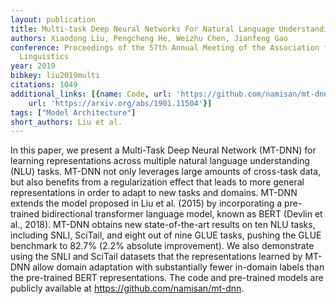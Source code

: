 ```yaml
---
layout: publication
title: Multi-task Deep Neural Networks For Natural Language Understanding
authors: Xiaodong Liu, Pengcheng He, Weizhu Chen, Jianfeng Gao
conference: Proceedings of the 57th Annual Meeting of the Association for Computational
  Linguistics
year: 2019
bibkey: liu2019multi
citations: 1049
additional_links: [{name: Code, url: 'https://github.com/namisan/mt-dnn'}, {name: Paper,
    url: 'https://arxiv.org/abs/1901.11504'}]
tags: ["Model Architecture"]
short_authors: Liu et al.
---
```

In this paper, we present a Multi-Task Deep Neural Network (MT-DNN) for
learning representations across multiple natural language understanding (NLU)
tasks. MT-DNN not only leverages large amounts of cross-task data, but also
benefits from a regularization effect that leads to more general
representations in order to adapt to new tasks and domains. MT-DNN extends the
model proposed in Liu et al. (2015) by incorporating a pre-trained
bidirectional transformer language model, known as BERT (Devlin et al., 2018).
MT-DNN obtains new state-of-the-art results on ten NLU tasks, including SNLI,
SciTail, and eight out of nine GLUE tasks, pushing the GLUE benchmark to 82.7%
(2.2% absolute improvement). We also demonstrate using the SNLI and SciTail
datasets that the representations learned by MT-DNN allow domain adaptation
with substantially fewer in-domain labels than the pre-trained BERT
representations. The code and pre-trained models are publicly available at
https://github.com/namisan/mt-dnn.